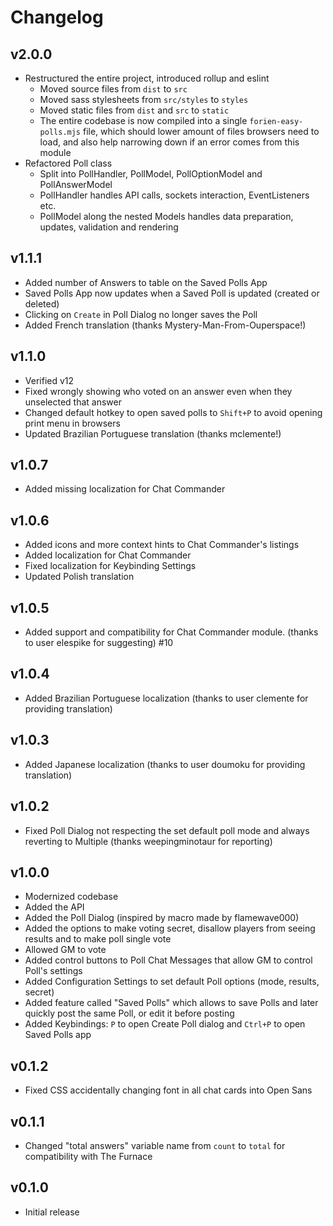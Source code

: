 # Changelog

## v2.0.0
- Restructured the entire project, introduced rollup and eslint
  - Moved source files from `dist` to `src`
  - Moved sass stylesheets from `src/styles` to `styles`
  - Moved static files from `dist` and `src` to `static`
  - The entire codebase is now compiled into a single `forien-easy-polls.mjs` file, which should lower amount of files
    browsers need to load, and also help narrowing down if an error comes from this module
- Refactored Poll class
  - Split into PollHandler, PollModel, PollOptionModel and PollAnswerModel
  - PollHandler handles API calls, sockets interaction, EventListeners etc.
  - PollModel along the nested Models handles data preparation, updates, validation and rendering

## v1.1.1
* Added number of Answers to table on the Saved Polls App
* Saved Polls App now updates when a Saved Poll is updated (created or deleted)
* Clicking on `Create` in Poll Dialog no longer saves the Poll
* Added French translation (thanks Mystery-Man-From-Ouperspace!)

## v1.1.0
* Verified v12
* Fixed wrongly showing who voted on an answer even when they unselected that answer
* Changed default hotkey to open saved polls to `Shift+P` to avoid opening print menu in browsers
* Updated Brazilian Portuguese translation (thanks mclemente!)

## v1.0.7
* Added missing localization for Chat Commander

## v1.0.6
* Added icons and more context hints to Chat Commander's listings
* Added localization for Chat Commander
* Fixed localization for Keybinding Settings
* Updated Polish translation

## v1.0.5
* Added support and compatibility for Chat Commander module. (thanks to user elespike for suggesting) #10

## v1.0.4
* Added Brazilian Portuguese localization (thanks to user clemente for providing translation)

## v1.0.3 
* Added Japanese localization (thanks to user doumoku for providing translation)

## v1.0.2
* Fixed Poll Dialog not respecting the set default poll mode and always reverting to Multiple (thanks weepingminotaur for reporting)

## v1.0.0
* Modernized codebase
* Added the API
* Added the Poll Dialog (inspired by macro made by flamewave000)
* Added the options to make voting secret, disallow players from seeing results and to make poll single vote
* Allowed GM to vote
* Added control buttons to Poll Chat Messages that allow GM to control Poll's settings
* Added Configuration Settings to set default Poll options (mode, results, secret)
* Added feature called "Saved Polls" which allows to save Polls and later quickly post the same Poll, or edit it before posting
* Added Keybindings: `P` to open Create Poll dialog and `Ctrl+P` to open Saved Polls app

## v0.1.2
* Fixed CSS accidentally changing font in all chat cards into Open Sans

## v0.1.1
* Changed "total answers" variable name from `count` to `total` for compatibility with The Furnace

## v0.1.0
* Initial release
